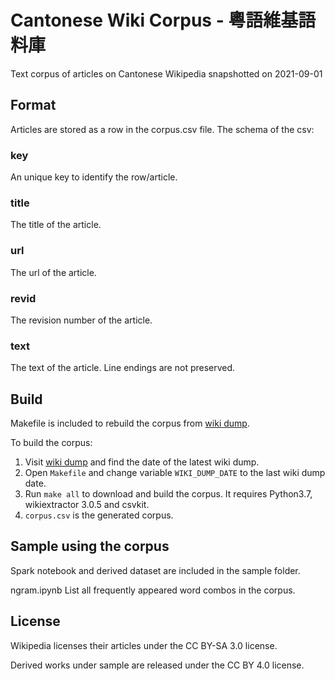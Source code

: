 # Cantonese Wiki Corpus - 粵語維基語料庫
Text corpus of articles on Cantonese Wikipedia snapshotted on 2021-09-01

## Format
Articles are stored as a row in the corpus.csv file.
The schema of the csv:

### key
An unique key to identify the row/article.

### title
The title of the article.

### url
The url of the article.

### revid
The revision number of the article.

### text
The text of the article. Line endings are not preserved.

## Build
Makefile is included to rebuild the corpus from [wiki dump](https://dumps.wikimedia.org/zh_yuewiki/latest/).

To build the corpus:

1. Visit [wiki dump](https://dumps.wikimedia.org/zh_yuewiki/latest/) and find the date of the latest wiki dump.
2. Open `Makefile` and change variable `WIKI_DUMP_DATE` to the last wiki dump date.
3. Run `make all` to download and  build the corpus.
   It requires Python3.7, wikiextractor 3.0.5 and csvkit.
4. `corpus.csv` is the generated corpus.

## Sample using the corpus
Spark notebook and derived dataset are included in the sample folder.

ngram.ipynb
List all frequently appeared word combos in the corpus.

## License
Wikipedia licenses their articles under the CC BY-SA 3.0 license.

Derived works under sample are released under the CC BY 4.0 license.
